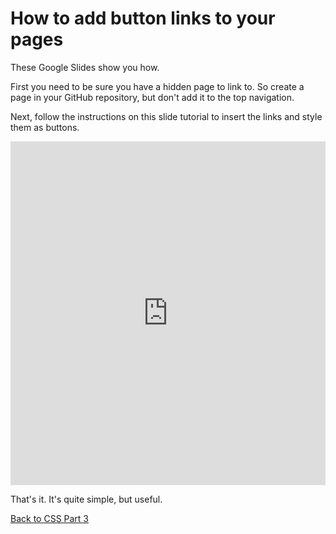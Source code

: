<h1>How to add button links to your pages</h1>
<p>These Google Slides show you how.</p>
<p>First you need to be sure you have a hidden page to link to. So create a page in your GitHub repository, but don't add it to the top navigation.</p>
<p>Next, follow the instructions on this slide tutorial to insert the links and style them as buttons.</p>

<iframe src="https://docs.google.com/presentation/d/e/2PACX-1vRFvxWWfXshffk4M4BubguREx3OioYQ3SdXJdw3DmOvVrWNqwCDlELTPf8M4fBklJNeDCSfya-CI74h/embed?start=false&loop=false&delayms=3000" frameborder="0" width="100%" height="550" allowfullscreen="true" mozallowfullscreen="true" webkitallowfullscreen="true"></iframe>

<p>That's it. It's quite simple, but useful.</p>

<a style="float:left;" href="css-part-3.html" class="btn2">Back to CSS Part 3</a>

<p style="clear:both;"></p>
